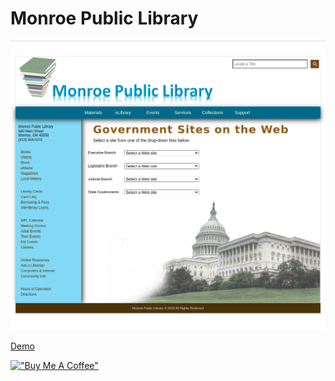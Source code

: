 # Monroe Public Library

[![Monroe](assets/monroepubliclibrary.png)](https://hesbon-osoro.github.io/Monroe-Public-Library)

[Demo](https://hesbon-osoro.github.io/Monroe-Public-Library)

[!["Buy Me A Coffee"](https://www.buymeacoffee.com/assets/img/custom_images/orange_img.png)](https://www.buymeacoffee.com/wazimu)

